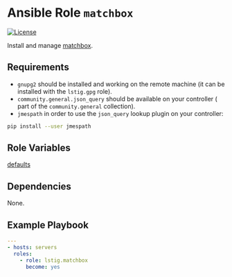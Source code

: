 Ansible Role `matchbox`
=========

[![License](https://img.shields.io/badge/License-MIT-blue.svg)](https://github.com/lstig/ansible-role-matchbox/blob/main/LICENSE)

Install and manage [matchbox](https://matchbox.psdn.io).

Requirements
------------

- `gnupg2` should be installed and working on the remote machine (it can be installed with the `lstig.gpg` role).
- `community.general.json_query` should be available on your controller ( part of the `community.general` collection).
- `jmespath` in order to use the `json_query` lookup plugin on your controller:

```sh
pip install --user jmespath
```

Role Variables
--------------

[defaults](defaults/main.yml)

Dependencies
------------

None.

Example Playbook
----------------

```yaml
---
- hosts: servers
  roles:
    - role: lstig.matchbox
      become: yes
```
